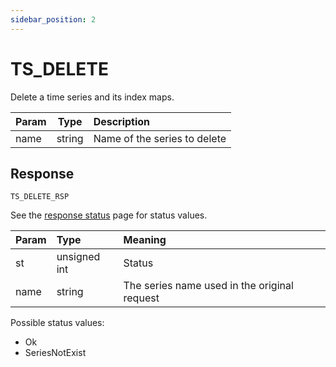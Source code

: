 ```yaml
---
sidebar_position: 2
---
```


# TS_DELETE
Delete a time series and its index maps.


|Param|Type|Description|
|:---|:---:|:---|
|name|string|Name of the series to delete|


## Response

`TS_DELETE_RSP`

See the [response status](./../TS-Statuses) page for status values.


|Param|Type|Meaning|
|:---|:---|:---|
|st|unsigned int|Status|
|name|string|The series name used in the original request|


Possible status values:

- Ok
- SeriesNotExist

